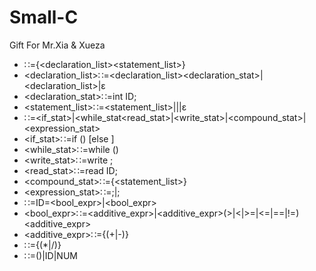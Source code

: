 # Small-C

Gift For Mr.Xia & Xueza

* <program>∷={<declaration_list><statement_list>}
* <declaration_list>∷=<declaration_list><declaration_stat>|<declaration_list>|ε
* <declaration_stat>∷=int ID;
* <statement_list>∷=<statement_list>|<statement>|<statement>|ε
* <statement>∷=<if_stat>|<while_stat<read_stat>|<write_stat>|<compound_stat>|<expression_stat>
* <if_stat>∷=if (<expression>) <statement> [else <statement>]
* <while_stat>∷=while (<expression>) <statement>
* <write_stat>∷=write <expression>;
* <read_stat>∷=read ID;
* <compound_stat>∷={<statement_list>}
* <expression_stat>∷=<expression>;|;
* <expression>∷=ID=<bool_expr>|<bool_expr>
* <bool_expr>∷=<additive_expr>|<additive_expr>(>|<|>=|<=|==|!=)<additive_expr>
* <additive_expr>∷=<term>{(+|-)<term>}
* <term>∷=<factor>{(*|/)<factor>}
* <factor>∷=(<expression>)|ID|NUM
